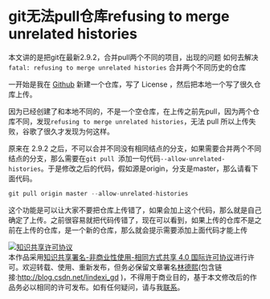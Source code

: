 
# git无法pull仓库refusing to merge unrelated histories

本文讲的是把git在最新2.9.2，合并pull两个不同的项目，出现的问题
如何去解决 `fatal: refusing to merge unrelated histories` 合并两个不同历史的仓库

<!--more-->



一开始是我在 [Github](https://github.com/iip-easi/EncodingNormalior) 新建一个仓库，写了 License ，然后把本地一个写了很久仓库上传。

因为已经创建了和本地不同的，不是一个空仓库，在上传之前先pull，因为两个仓库不同，发现`refusing to merge unrelated histories`，无法 pull 所以上传失败，谷歌了很久才发现为何这样。

原来在 2.9.2 之后，不可以合并不同没有相同结点的分支，如果需要合并两个不同结点的分支，那么需要在`git pull `添加一句代码`--allow-unrelated-histories`。于是修改之后的代码，假如源是origin，分支是master，那么请看下面代码。

```csharp
git pull origin master --allow-unrelated-histories
```

这个功能是可以让大家不要把仓库上传错了，如果会加上这个代码，那么就是自己确定了上传。之前很容易就把代码传错了，现在可以看到，如果上传的仓库不是之前在上传的仓库，是一个新的仓库，那么就会提示需要添加上面代码才能上传





<a rel="license" href="http://creativecommons.org/licenses/by-nc-sa/4.0/"><img alt="知识共享许可协议" style="border-width:0" src="https://licensebuttons.net/l/by-nc-sa/4.0/88x31.png" /></a><br />本作品采用<a rel="license" href="http://creativecommons.org/licenses/by-nc-sa/4.0/">知识共享署名-非商业性使用-相同方式共享 4.0 国际许可协议</a>进行许可。欢迎转载、使用、重新发布，但务必保留文章署名[林德熙](http://blog.csdn.net/lindexi_gd)(包含链接:http://blog.csdn.net/lindexi_gd )，不得用于商业目的，基于本文修改后的作品务必以相同的许可发布。如有任何疑问，请与我[联系](mailto:lindexi_gd@163.com)。